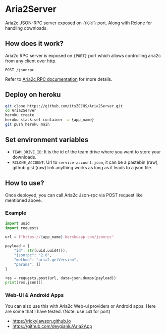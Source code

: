 # Aria2Server

Aria2c JSON-RPC server exposed on `{PORT}` port. Along with Rclone for handling downloads.

## How does it work?

Aria2c RPC server is exposed on `{PORT}` port which allows controlling aria2c from any client over http.

```http
POST /jsonrpc
```

Refer to [Aria2c RPC documentation](https://aria2.github.io/manual/en/html/aria2c.html#rpc-interface) for more details.

## Deploy on heroku

```bash
git clone https://github.com/itsZECHS/Aria2Server.git
cd Aria2Server
heroku create
heroku stack:set container -a {app_name}
git push heroku main
```

## Set environment variables

 - `TEAM_DRIVE_ID`: It is the id of the team drive where you want to store your downloads.
 - `RCLONE_ACCOUNT`: Url to `service-account.json`, it can be a pastebin (raw), github gist (raw) link anything works as long as it leads to a json file.

## How to use?

Once deployed, you can call Aria2c Json-rpc via POST request like mentioned above.

### Example

```py
import uuid
import requests
 
url = f"https://{app_name}.herokuapp.com/jsonrpc"

payload = {
    "id": str(uuid.uuid4()),
    "jsonrpc": "2.0",
    "method": "aria2.getVersion",
    "params": []
}

res = requests.post(url, data=json.dumps(payload))
print(res.json())
```

### Web-UI & Android Apps

You can also use this with Aria2c Web-ui providers or Android apps. Here are some that I have tested. (Note: use `443` for port)

- https://rickylawson.github.io
- https://github.com/devgianlu/Aria2App
